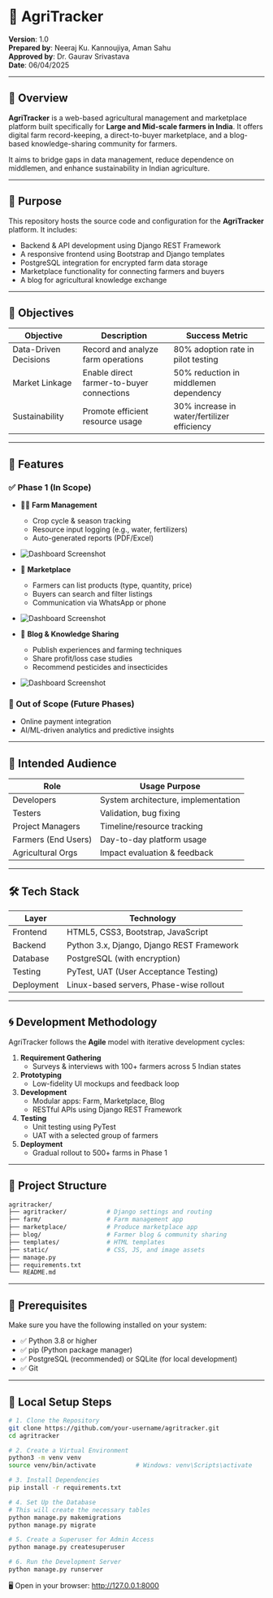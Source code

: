# 🌾 AgriTracker

**Version**: 1.0  
**Prepared by**: Neeraj Ku. Kannoujiya, Aman Sahu  
**Approved by**: Dr. Gaurav Srivastava  
**Date**: 06/04/2025  

---

## 📌 Overview

**AgriTracker** is a web-based agricultural management and marketplace platform built specifically for **Large and Mid-scale farmers in India**. It offers digital farm record-keeping, a direct-to-buyer marketplace, and a blog-based knowledge-sharing community for farmers. 

It aims to bridge gaps in data management, reduce dependence on middlemen, and enhance sustainability in Indian agriculture.

---

## 🧠 Purpose

This repository hosts the source code and configuration for the **AgriTracker** platform. It includes:

- Backend & API development using Django REST Framework  
- A responsive frontend using Bootstrap and Django templates  
- PostgreSQL integration for encrypted farm data storage  
- Marketplace functionality for connecting farmers and buyers  
- A blog for agricultural knowledge exchange  

---

## 🎯 Objectives

| Objective             | Description                                     | Success Metric                        |
|-----------------------|-------------------------------------------------|---------------------------------------|
| Data-Driven Decisions | Record and analyze farm operations              | 80% adoption rate in pilot testing    |
| Market Linkage        | Enable direct farmer-to-buyer connections       | 50% reduction in middlemen dependency |
| Sustainability        | Promote efficient resource usage                | 30% increase in water/fertilizer efficiency |

---

## 🧩 Features

### ✅ Phase 1 (In Scope)
- 👨‍🌾 **Farm Management**
  - Crop cycle & season tracking
  - Resource input logging (e.g., water, fertilizers)
  - Auto-generated reports (PDF/Excel)
- ![Dashboard Screenshot](UseCase%20Diagrams/Blog%20Use%20Case.jpeg)  

- 🛒 **Marketplace**
  - Farmers can list products (type, quantity, price)
  - Buyers can search and filter listings
  - Communication via WhatsApp or phone
- ![Dashboard Screenshot](UseCase%20Diagrams/IMG-20250415-WA0008.jpg)

- 📝 **Blog & Knowledge Sharing**
  - Publish experiences and farming techniques
  - Share profit/loss case studies
  - Recommend pesticides and insecticides
- ![Dashboard Screenshot](UseCase%20Diagrams/Blog%20Use%20Case.jpeg)  

### 🚫 Out of Scope (Future Phases)
- Online payment integration  
- AI/ML-driven analytics and predictive insights  

---

## 👥 Intended Audience

| Role                 | Usage Purpose                     |
|----------------------|-----------------------------------|
| Developers           | System architecture, implementation |
| Testers              | Validation, bug fixing            |
| Project Managers     | Timeline/resource tracking        |
| Farmers (End Users)  | Day-to-day platform usage         |
| Agricultural Orgs    | Impact evaluation & feedback      |

---

## 🛠️ Tech Stack

| Layer      | Technology                                |
|------------|--------------------------------------------|
| Frontend   | HTML5, CSS3, Bootstrap, JavaScript         |
| Backend    | Python 3.x, Django, Django REST Framework  |
| Database   | PostgreSQL (with encryption)               |
| Testing    | PyTest, UAT (User Acceptance Testing)      |
| Deployment | Linux-based servers, Phase-wise rollout    |

---

## 🌀 Development Methodology

AgriTracker follows the **Agile** model with iterative development cycles:

1. **Requirement Gathering**  
   - Surveys & interviews with 100+ farmers across 5 Indian states  
2. **Prototyping**  
   - Low-fidelity UI mockups and feedback loop  
3. **Development**  
   - Modular apps: Farm, Marketplace, Blog  
   - RESTful APIs using Django REST Framework  
4. **Testing**  
   - Unit testing using PyTest  
   - UAT with a selected group of farmers  
5. **Deployment**  
   - Gradual rollout to 500+ farms in Phase 1

---


## 📁 Project Structure

```bash
agritracker/
├── agritracker/           # Django settings and routing
├── farm/                  # Farm management app
├── marketplace/           # Produce marketplace app
├── blog/                  # Farmer blog & community sharing
├── templates/             # HTML templates
├── static/                # CSS, JS, and image assets
├── manage.py
├── requirements.txt
└── README.md
```


---

## 🧰 Prerequisites

Make sure you have the following installed on your system:

- ✅ Python 3.8 or higher  
- ✅ pip (Python package manager)  
- ✅ PostgreSQL (recommended) or SQLite (for local development)  
- ✅ Git

---

## 🚀 Local Setup Steps

```bash
# 1. Clone the Repository
git clone https://github.com/your-username/agritracker.git
cd agritracker

# 2. Create a Virtual Environment
python3 -m venv venv
source venv/bin/activate           # Windows: venv\Scripts\activate

# 3. Install Dependencies
pip install -r requirements.txt

# 4. Set Up the Database
# This will create the necessary tables
python manage.py makemigrations
python manage.py migrate

# 5. Create a Superuser for Admin Access
python manage.py createsuperuser

# 6. Run the Development Server
python manage.py runserver

```

🖥️ Open in your browser: http://127.0.0.1:8000


